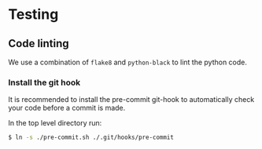 # Testing

## Code linting

We use a combination of `flake8` and `python-black` to lint the python code.

### Install the git hook

It is recommended to install the pre-commit git-hook to automatically check your code before a commit is made.

In the top level directory run:

```bash
$ ln -s ./pre-commit.sh ./.git/hooks/pre-commit
```